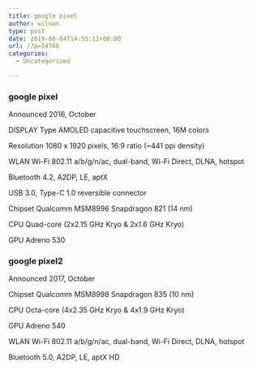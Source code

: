```yaml
---
title: google pixel
author: wiloon
type: post
date: 2019-08-04T14:55:11+00:00
url: /?p=14766
categories:
  - Uncategorized

---
```

### google pixel

Announced 2016, October
  
DISPLAY Type AMOLED capacitive touchscreen, 16M colors
  
Resolution 1080 x 1920 pixels, 16:9 ratio (~441 ppi density)
  
WLAN Wi-Fi 802.11 a/b/g/n/ac, dual-band, Wi-Fi Direct, DLNA, hotspot
  
Bluetooth 4.2, A2DP, LE, aptX
  
USB 3.0, Type-C 1.0 reversible connector
  
Chipset Qualcomm MSM8996 Snapdragon 821 (14 nm)
  
CPU Quad-core (2x2.15 GHz Kryo & 2x1.6 GHz Kryo)
  
GPU Adreno 530

### google pixel2

Announced 2017, October
  
Chipset Qualcomm MSM8998 Snapdragon 835 (10 nm)
  
CPU Octa-core (4x2.35 GHz Kryo & 4x1.9 GHz Kryo)
  
GPU Adreno 540
  
WLAN Wi-Fi 802.11 a/b/g/n/ac, dual-band, Wi-Fi Direct, DLNA, hotspot
  
Bluetooth 5.0, A2DP, LE, aptX HD